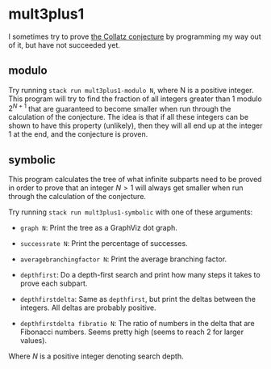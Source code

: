 # mult3plus1

I sometimes try to prove [the Collatz
conjecture](https://en.wikipedia.org/wiki/Collatz_conjecture) by
programming my way out of it, but have not succeeded yet.


## modulo

Try running `stack run mult3plus1-modulo N`, where N is a positive
integer.  This program will try to find the fraction of all integers
greater than 1 modulo $2^{N+1}$ that are guaranteed to become smaller
when run through the calculation of the conjecture.  The idea is that if
all these integers can be shown to have this property (unlikely), then
they will all end up at the integer 1 at the end, and the conjecture is
proven.


## symbolic

This program calculates the tree of what infinite subparts need to be
proved in order to prove that an integer $N > 1$ will always get smaller
when run through the calculation of the conjecture.

Try running `stack run mult3plus1-symbolic` with one of these arguments:

  - `graph N`: Print the tree as a GraphViz dot graph.

  - `successrate N`: Print the percentage of successes.

  - `averagebranchingfactor N`: Print the average branching factor.

  - `depthfirst`: Do a depth-first search and print how many steps it
    takes to prove each subpart.

  - `depthfirstdelta`: Same as `depthfirst`, but print the deltas
    between the integers.  All deltas are probably positive.

  - `depthfirstdelta fibratio N`: The ratio of numbers in the delta that
    are Fibonacci numbers.  Seems pretty high (seems to reach 2 for
    larger values).

Where $N$ is a positive integer denoting search depth.
